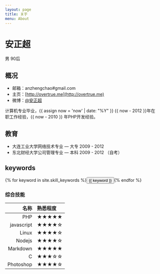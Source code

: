 ```yaml
---
layout: page
title: 关于
menu: About
---
```


安正超
===
男 90后

## 概况

- 邮箱：anzhengchao#gmail.com
- 主页：[http://overtrue.me](http://overtrue.me)
- 微博：[@安正超](http://weibo.com/joychaocc)

计算机专业毕业，{{ assign now = 'now' | date: "%Y" }} {{ now - 2012 }}年在职工作经验，{{ now - 2010 }} 年PHP开发经验。

## 教育
- 大连工业大学网络技术专业 — 大专 2009 - 2012
- 东北财经大学公司管理专业 — 本科 2009 - 2012 （自考）

## keywords

{% for keyword in site.skill_keywords %}<button class="btn btn-outline" type="button">{{ keyword }}</button>{% endfor %}

### 综合技能

| 名称 | 熟悉程度
|--:|:--|
| PHP | ★★★★★ |
| javascript | ★★★★☆ |
| Linux | ★★★★☆ |
| Nodejs | ★★★★☆ |
| Markdown | ★★★★★ |
| C | ★★★☆☆ |
| Photoshop | ★★★★☆ |
